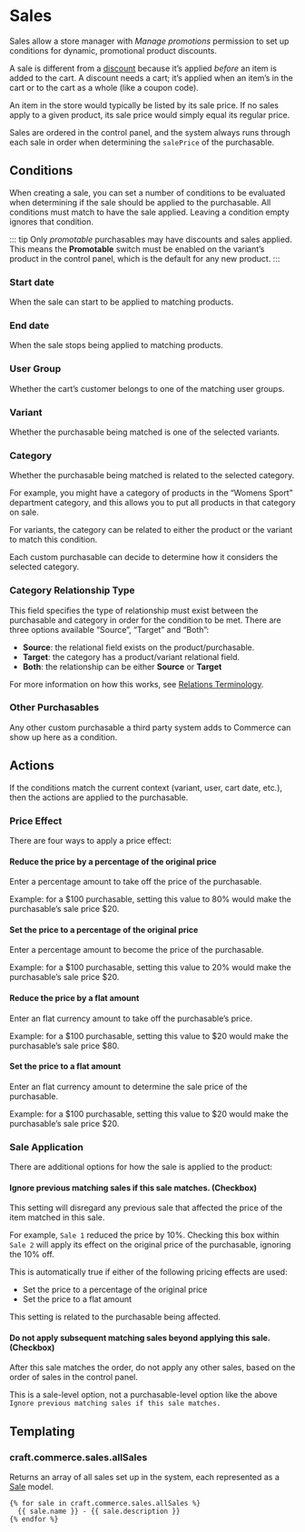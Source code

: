 # Sales

Sales allow a store manager with _Manage promotions_ permission to set up conditions for dynamic, promotional product discounts.

A sale is different from a [discount](discounts.md) because it’s applied _before_ an item is added to the cart. A discount needs a cart; it’s applied when an item’s in the cart or to the cart as a whole (like a coupon code).

An item in the store would typically be listed by its sale price. If no sales apply to a given product, its sale price would simply equal its regular price.

Sales are ordered in the control panel, and the system always runs through each sale in order when determining the `salePrice` of the purchasable.

## Conditions

When creating a sale, you can set a number of conditions to be evaluated when determining if the sale should be applied to the purchasable. All conditions must match to have the sale applied. Leaving a condition empty ignores that condition.

::: tip
Only _promotable_ purchasables may have discounts and sales applied. This means the **Promotable** switch must be enabled on the variant’s product in the control panel, which is the default for any new product.
:::

### Start date

When the sale can start to be applied to matching products.

### End date

When the sale stops being applied to matching products.

### User Group

Whether the cart’s customer belongs to one of the matching user groups.

### Variant

Whether the purchasable being matched is one of the selected variants.

### Category

Whether the purchasable being matched is related to the selected category.

For example, you might have a category of products in the “Womens Sport” department category, and this allows you to put all products in that category on sale.

For variants, the category can be related to either the product or the variant to match this condition.

Each custom purchasable can decide to determine how it considers the selected category.

### Category Relationship Type

This field specifies the type of relationship must exist between the purchasable and category in order for the condition to be met. There are three options available “Source”, “Target” and “Both”:

- **Source**: the relational field exists on the product/purchasable.
- **Target**: the category has a product/variant relational field.
- **Both**: the relationship can be either **Source** or **Target**

For more information on how this works, see [Relations Terminology](https://craftcms.com/docs/3.x/relations.html#terminology).

### Other Purchasables

Any other custom purchasable a third party system adds to Commerce can show up here as a condition.

## Actions

If the conditions match the current context (variant, user, cart date, etc.), then the actions are applied to the purchasable.

### Price Effect

There are four ways to apply a price effect:

#### Reduce the price by a percentage of the original price

Enter a percentage amount to take off the price of the purchasable.

Example: for a $100 purchasable, setting this value to 80% would make the purchasable’s sale price $20.

#### Set the price to a percentage of the original price

Enter a percentage amount to become the price of the purchasable.

Example: for a $100 purchasable, setting this value to 20% would make the purchasable’s sale price $20.

#### Reduce the price by a flat amount

Enter an flat currency amount to take off the purchasable’s price.

Example: for a $100 purchasable, setting this value to $20 would make the purchasable’s sale price \$80.

#### Set the price to a flat amount

Enter an flat currency amount to determine the sale price of the purchasable.

Example: for a $100 purchasable, setting this value to $20 would make the purchasable’s sale price \$20.

### Sale Application

There are additional options for how the sale is applied to the product:

#### Ignore previous matching sales if this sale matches. (Checkbox)

This setting will disregard any previous sale that affected the price of the item matched in this sale.

For example, `Sale 1` reduced the price by 10%. Checking this box within `Sale 2` will apply its effect on the original price of the purchasable, ignoring the 10% off.

This is automatically true if either of the following pricing effects are used:

- Set the price to a percentage of the original price
- Set the price to a flat amount

This setting is related to the purchasable being affected.

#### Do not apply subsequent matching sales beyond applying this sale. (Checkbox)

After this sale matches the order, do not apply any other sales, based on the order of sales in the control panel.

This is a sale-level option, not a purchasable-level option like the above `Ignore previous matching sales if this sale matches.`

## Templating

### craft.commerce.sales.allSales

Returns an array of all sales set up in the system, each represented as a [Sale](commerce3:craft\commerce\models\Sale) model.

```twig
{% for sale in craft.commerce.sales.allSales %}
  {{ sale.name }} - {{ sale.description }}
{% endfor %}
```
